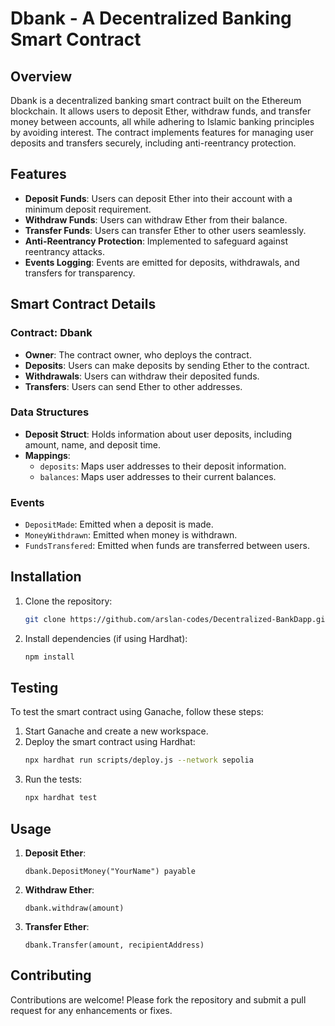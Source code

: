 # Dbank - A Decentralized Banking Smart Contract

## Overview

Dbank is a decentralized banking smart contract built on the Ethereum blockchain. It allows users to deposit Ether, withdraw funds, and transfer money between accounts, all while adhering to Islamic banking principles by avoiding interest. The contract implements features for managing user deposits and transfers securely, including anti-reentrancy protection.

## Features

- **Deposit Funds**: Users can deposit Ether into their account with a minimum deposit requirement.
- **Withdraw Funds**: Users can withdraw Ether from their balance.
- **Transfer Funds**: Users can transfer Ether to other users seamlessly.
- **Anti-Reentrancy Protection**: Implemented to safeguard against reentrancy attacks.
- **Events Logging**: Events are emitted for deposits, withdrawals, and transfers for transparency.

## Smart Contract Details

### Contract: Dbank

- **Owner**: The contract owner, who deploys the contract.
- **Deposits**: Users can make deposits by sending Ether to the contract.
- **Withdrawals**: Users can withdraw their deposited funds.
- **Transfers**: Users can send Ether to other addresses.

### Data Structures

- **Deposit Struct**: Holds information about user deposits, including amount, name, and deposit time.
- **Mappings**:
  - `deposits`: Maps user addresses to their deposit information.
  - `balances`: Maps user addresses to their current balances.

### Events

- `DepositMade`: Emitted when a deposit is made.
- `MoneyWithdrawn`: Emitted when money is withdrawn.
- `FundsTransfered`: Emitted when funds are transferred between users.

## Installation

1. Clone the repository:

   ```bash
   git clone https://github.com/arslan-codes/Decentralized-BankDapp.git

   ```

2. Install dependencies (if using Hardhat):
   ```bash
   npm install
   ```

## Testing

To test the smart contract using Ganache, follow these steps:

1. Start Ganache and create a new workspace.
2. Deploy the smart contract using Hardhat:
   ```bash
   npx hardhat run scripts/deploy.js --network sepolia
   ```
3. Run the tests:
   ```bash
   npx hardhat test
   ```

## Usage

1. **Deposit Ether**:

   ```solidity
   dbank.DepositMoney("YourName") payable
   ```

2. **Withdraw Ether**:

   ```solidity
   dbank.withdraw(amount)
   ```

3. **Transfer Ether**:
   ```solidity
   dbank.Transfer(amount, recipientAddress)
   ```

## Contributing

Contributions are welcome! Please fork the repository and submit a pull request for any enhancements or fixes.
